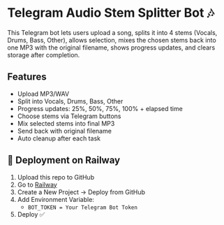 # Telegram Audio Stem Splitter Bot 🎶

This Telegram bot lets users upload a song, splits it into 4 stems (Vocals, Drums, Bass, Other), 
allows selection, mixes the chosen stems back into one MP3 with the original filename, 
shows progress updates, and clears storage after completion.

## Features
- Upload MP3/WAV
- Split into Vocals, Drums, Bass, Other
- Progress updates: 25%, 50%, 75%, 100% + elapsed time
- Choose stems via Telegram buttons
- Mix selected stems into final MP3
- Send back with original filename
- Auto cleanup after each task

## 🚀 Deployment on Railway
1. Upload this repo to GitHub
2. Go to [Railway](https://railway.app)
3. Create a New Project → Deploy from GitHub
4. Add Environment Variable:
   - `BOT_TOKEN = Your Telegram Bot Token`
5. Deploy ✅

